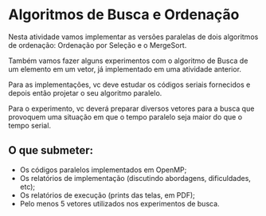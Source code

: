 # Algoritmos de Busca e Ordenação

Nesta atividade vamos implementar as versões paralelas de dois algoritmos de ordenação: Ordenação por Seleção e o MergeSort.

Também vamos fazer alguns experimentos com o algoritmo de Busca de um elemento em um vetor, já implementado em uma atividade anterior.

Para as implementações, vc deve estudar os códigos seriais fornecidos e depois então projetar o seu algoritmo paralelo.

Para o experimento, vc deverá preparar diversos vetores para a busca que provoquem uma situação em que o tempo paralelo seja maior do que o tempo serial.

## O que submeter:

* Os códigos paralelos implementados em OpenMP;
* Os relatórios de implementação (discutindo abordagens, dificuldades, etc);
* Os relatórios de execução (prints das telas, em PDF);
* Pelo menos 5 vetores utilizados nos experimentos de busca.
